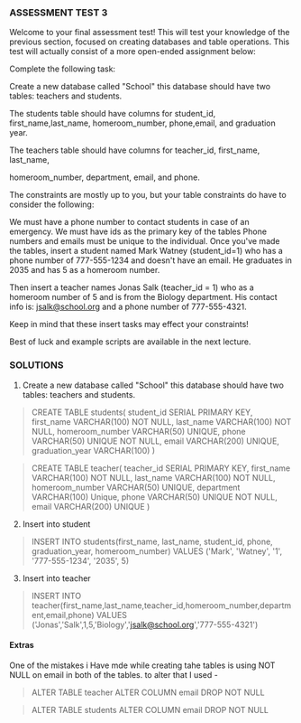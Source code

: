 ### ASSESSMENT TEST 3

Welcome to your final assessment test! This will test your knowledge of the previous section, focused on creating databases and table operations. This test will actually consist of a more open-ended assignment below:

Complete the following task:

Create a new database called "School" this database should have two tables: teachers and students.

The students table should have columns for student_id, first_name,last_name, homeroom_number, phone,email, and graduation year.

The teachers table should have columns for teacher_id, first_name, last_name,

homeroom_number, department, email, and phone.

The constraints are mostly up to you, but your table constraints do have to consider the following:

 We must have a phone number to contact students in case of an emergency.
 We must have ids as the primary key of the tables
Phone numbers and emails must be unique to the individual.
Once you've made the tables, insert a student named Mark Watney (student_id=1) who has a phone number of 777-555-1234 and doesn't have an email. He graduates in 2035 and has 5 as a homeroom number.

Then insert a teacher names Jonas Salk (teacher_id = 1) who as a homeroom number of 5 and is from the Biology department. His contact info is: jsalk@school.org and a phone number of 777-555-4321.

Keep in mind that these insert tasks may effect your constraints!

Best of luck and example scripts are available in the next lecture.

### SOLUTIONS

1. Create a new database called "School" this database should have two tables: teachers and students.

> CREATE TABLE students(
	student_id SERIAL PRIMARY KEY,
	first_name VARCHAR(100) NOT NULL,
	last_name VARCHAR(100) NOT NULL,
	homeroom_number VARCHAR(50) UNIQUE,
	phone VARCHAR(50) UNIQUE NOT NULL,
	email VARCHAR(200) UNIQUE,
	graduation_year VARCHAR(100)
)


>CREATE TABLE teacher(
	teacher_id SERIAL PRIMARY KEY,
	first_name VARCHAR(100) NOT NULL,
	last_name VARCHAR(100) NOT NULL,
	homeroom_number VARCHAR(50) UNIQUE,
	department VARCHAR(100) Unique,
	phone VARCHAR(50) UNIQUE NOT NULL,
	email VARCHAR(200) UNIQUE
)

2. Insert into student


> INSERT INTO students(first_name, last_name, student_id, phone, graduation_year, homeroom_number)
VALUES
('Mark', 'Watney', '1', '777-555-1234', '2035', 5)


3. Insert into teacher 

> INSERT INTO teacher(first_name,last_name,teacher_id,homeroom_number,department,email,phone)
VALUES
('Jonas','Salk',1,5,'Biology','jsalk@school.org','777-555-4321')

#### Extras

One of the mistakes i Have mde while creating tahe tables is using NOT NULL on email in both of the tables. to alter that I used -

> ALTER TABLE teacher
ALTER COLUMN email DROP NOT NULL

> ALTER TABLE students
ALTER COLUMN email DROP NOT NULL
